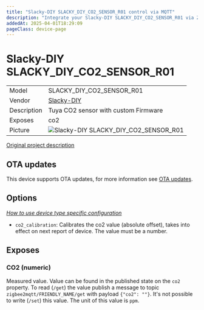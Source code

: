 ```yaml
---
title: "Slacky-DIY SLACKY_DIY_CO2_SENSOR_R01 control via MQTT"
description: "Integrate your Slacky-DIY SLACKY_DIY_CO2_SENSOR_R01 via Zigbee2MQTT with whatever smart home infrastructure you are using without the vendor's bridge or gateway."
addedAt: 2025-04-01T18:29:09
pageClass: device-page
---
```


<!-- !!!! -->
<!-- ATTENTION: This file is auto-generated through docgen! -->
<!-- You can only edit the "Notes"-Section between the two comment lines "Notes BEGIN" and "Notes END". -->
<!-- Do not use h1 or h2 heading within "## Notes"-Section. -->
<!-- !!!! -->

# Slacky-DIY SLACKY_DIY_CO2_SENSOR_R01

|     |     |
|-----|-----|
| Model | SLACKY_DIY_CO2_SENSOR_R01  |
| Vendor  | [Slacky-DIY](/supported-devices/#v=Slacky-DIY)  |
| Description | Tuya CO2 sensor with custom Firmware |
| Exposes | co2 |
| Picture | ![Slacky-DIY SLACKY_DIY_CO2_SENSOR_R01](https://www.zigbee2mqtt.io/images/devices/SLACKY_DIY_CO2_SENSOR_R01.png) |


<!-- Notes BEGIN: You can edit here. Add "## Notes" headline if not already present. -->
[Original project description](https://github.com/slacky1965/tuya_co2sensor_zrd)
<!-- Notes END: Do not edit below this line -->


## OTA updates
This device supports OTA updates, for more information see [OTA updates](../guide/usage/ota_updates.md).


## Options
*[How to use device type specific configuration](../guide/configuration/devices-groups.md#specific-device-options)*

* `co2_calibration`: Calibrates the co2 value (absolute offset), takes into effect on next report of device. The value must be a number.


## Exposes

### CO2 (numeric)
Measured value.
Value can be found in the published state on the `co2` property.
To read (`/get`) the value publish a message to topic `zigbee2mqtt/FRIENDLY_NAME/get` with payload `{"co2": ""}`.
It's not possible to write (`/set`) this value.
The unit of this value is `ppm`.

